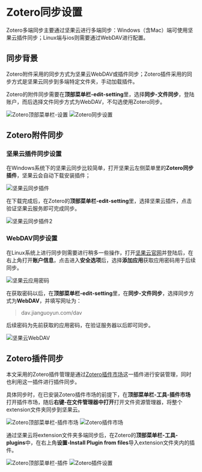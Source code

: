 # Zotero同步设置
Zotero多端同步主要通过坚果云进行多端同步：Windows（含Mac）端可使用坚果云插件同步；Linux端与ios则需要通过WebDAV进行配置。

## 同步背景
Zotero附件采用的同步方式为坚果云WebDAV或插件同步；Zotero插件采用的同步方式是坚果云同步到多端特定文件夹，手动加载插件。

Zotero的附件同步需要在**顶部菜单栏-edit-setting**里，选择**同步-文件同步**，登陆账户，而后选择文件同步方式为WebDAV，不勾选使用Zotero同步。

![Zotero顶部菜单栏-设置](./.img/1setting.png "顶部菜单栏-edit-setting")
![Zotero同步设置](./.img/1tongbu.png "同步-文件同步")

## Zotero附件同步
### 坚果云插件同步设置
在Windows系统下的坚果云同步比较简单，打开坚果云左侧菜单里的**Zotero同步插件**，坚果云会自动下载安装插件；

![坚果云同步插件](./.img/1nut1.png "Zotero同步插件")

在下载完成后，在Zotero的**顶部菜单栏-edit-setting**里，选择坚果云插件，点击验证坚果云服务即可完成同步。

![坚果云同步插件2](./.img/1nut2.png "Zotero同步设置")

### WebDAV同步设置
在Linux系统上进行同步则需要进行稍多一些操作，打开[坚果云官网](https://www.jianguoyun.com/)并登陆后，在右上角打开**账户信息**，点击进入**安全选项**后，选择**添加应用**获取应用密码用于后续同步。

![坚果云应用密码](./.img/1nutcode.png "坚果云应用密码")

在获取密码以后，在**顶部菜单栏-edit-setting**里，在**同步-文件同步**，选择同步方式为**WebDAV**，并填写网址为：

> dav.jianguoyun.com/dav
>
后续密码为先前获取的应用密码，在验证服务器以后即可同步。

![坚果云WebDAV](./.img/1nutWebDAV.png "坚果云WebDAV")

## Zotero插件同步
本文采用的Zotero插件管理是通过[Zotero插件市场](https://github.com/syt2/zotero-addons/releases/download/V2.1.1/zotero-addons.xpi)这一插件进行安装管理，同时也利用这一插件进行插件同步。

具体同步时，在已安装Zotero插件市场的前提下，在**顶部菜单栏-工具-插件市场**打开插件市场，随后**右键-在文件管理器中打开**打开文件资源管理器，将整个extension文件夹同步到坚果云。

![Zotero顶部菜单栏-插件市场](./.img/1topMenu.png "顶部菜单栏-工具-插件市场")
![Zotero插件市场](./.img/1market.png "右键-管理本地插件")

通过坚果云将extension文件夹多端同步后，在Zotero的**顶部菜单栏-工具-plugins**中，在右上角**设置-Install Plugin from files**导入extension文件夹内的插件。

![Zotero顶部菜单栏-插件](./.img/1plugins.png "顶部菜单栏-工具-plugins")
![Zotero插件设置](./.img/1pluginManager.png "设置-Install Plugin from files")